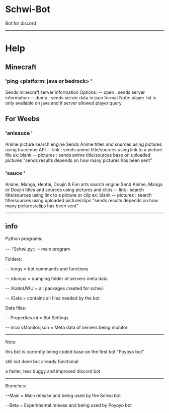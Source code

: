 # Schwi-Bot
Bot for discord

-------------------------------------------------------
# Help
## Minecraft
### 'ping <server ip> <platform: java or bedrock> <options>'

Sends minecraft server information
Options:
-- open <default> : sends server information
-- dump : sends server data in json format
Note:
player list is only available on java and if server allowed player query

## For Weebs
### 'anisauce <link or pictures>'

Anime picture search engine
Sends Anime titles and sources using pictures using tracemoe API
-- link : sends anime title/sources using link to a picture file
ex: blank
-- pictures : sends anime title/sources base on uploaded pictures
"sends results depends on how many pictures has been sent"

### 'sauce <link or  pictures>'

Anime, Manga, Hentai, Doujin & Fan arts search engine
Send Anime, Manga or Doujin titles and sources using pictures and clips
-- link : search title/sources using link to a picture or clip
ex: blank
-- pictures : search title/sources using uploaded picture/clips
"sends results depends on how many pictures/clips has been sent"

-------------------------------------------------------
info 
-------------------------------------------------------
Python programs:

--『Schwi.py』= main program

Folders:

--  /cogs = bot commands and functions

--  /dumps = dumping folder of servers meta data

--  /KaitoUWU = all packages created for schwii

--  /Data = contains all files needed by the bot


Data files:

--  Properties.ini = Bot Settings

--  mcsrvMonitor.json = Meta data of servers being monitor


-------------------------------------------------------
Note:

this bot is currently being coded base on the first bot "Poyoyo bot"

still not done but already functional

a faster, less buggy and improved discord bot

-------------------------------------------------------
Branches:

--Main = Main release and being used by the Schwi bot

--Beta = Experimental release and being used by Poyoyo bot




